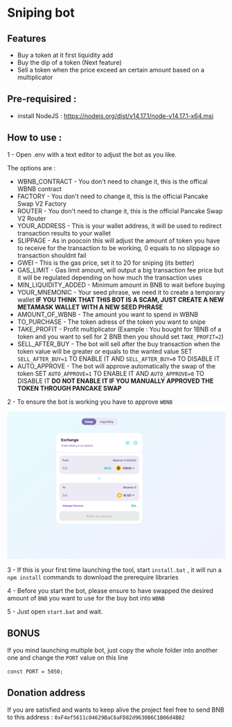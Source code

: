 # Sniping bot

## Features
- Buy a token at it first liquidity add
- Buy the dip of a token (Next feature)
- Sell a token when the price exceed an certain amount based on a multiplicator

## Pre-requisired : 
- install NodeJS : https://nodejs.org/dist/v14.17.1/node-v14.17.1-x64.msi

## How to use : 

1 - Open .env with a text editor to adjust the bot as you like.

The options are : 
- WBNB_CONTRACT - You don't need to change it, this is the offical WBNB contract
- FACTORY - You don't need to change it, this is the official Pancake Swap V2 Factory
- ROUTER - You don't need to change it, this is the official Pancake Swap V2 Router
- YOUR_ADDRESS - This is your wallet address, it will be used to redirect transaction results to your wallet
- SLIPPAGE - As in poocoin this will adjust the amount of token you have to receive for the transaction to be working, 0 equals to no slippage so transaction shouldnt fail
- GWEI - This is the gas price, set it to 20 for sniping (its better)
- GAS_LIMIT - Gas limit amount, will output a big transaction fee price but it will be regulated depending on how much the transaction uses
- MIN_LIQUIDITY_ADDED - Minimum amount in BNB to wait before buying
- YOUR_MNEMONIC - Your seed phrase, we need it to create a temporary wallet  **IF YOU THINK THAT THIS BOT IS A SCAM, JUST CREATE A NEW METAMASK WALLET WITH A NEW SEED PHRASE**
- AMOUNT_OF_WBNB - The amount you want to spend in WBNB
- TO_PURCHASE - The token adress of the token you want to snipe
- TAKE_PROFIT - Profit multiplicator (Example : You bought for 1BNB of a token and you want to sell for 2 BNB then you should set `TAKE_PROFIT=2`)
- SELL_AFTER_BUY - The bot will sell after the buy transaction when the token value will be greater or equals to the wanted value SET `SELL_AFTER_BUY=1` TO ENABLE IT AND `SELL_AFTER_BUY=0` TO DISABLE IT
- AUTO_APPROVE - The bot will approve automatically the swap of the token SET `AUTO_APPROVE=1` TO ENABLE IT AND `AUTO_APPROVE=0` TO DISABLE IT **DO NOT ENABLE IT IF YOU MANUALLY APPROVED THE TOKEN THROUGH PANCAKE SWAP** 

2 - To ensure the bot is working you have to approve `WBNB`
<img src="./imags/Approve.PNG">

3 - If this is your first time launching the tool, start `install.bat` , it will run a `npm install` commands to download the prerequire libraries

4 - Before you start the bot, please ensure to have swapped the desired amount of `BNB` you want to use for the buy bot into `WBNB`

5 - Just open `start.bat` and wait.

## BONUS

If you mind launching multiple bot, just copy the whole folder into another one and change the `PORT` value on this line

`const PORT = 5050;`

## Donation address
If you are satisfied and wants to keep alive the project feel free to send BNB to this address : `0xF4ef5611c04629BaC6aFD82d9630B6C1B06d4BB2`
